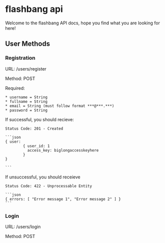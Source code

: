 # flashbang api #

Welcome to the flashbang API docs, hope you find what you are looking for here!

## User Methods ##

### Registration ###

URL: /users/register

Method: POST

Required: 
	
	* username = String
	* fullname = String
	* email = String (must follow format ***@***.***)
	* password = String

If successful, you should recieve:

	Status Code: 201 - Created
	
	```json
	{ user: 
			{ user_id: 1
			  access_key: biglongaccesskeyhere
			}
	}
			
	```

If unsuccessful, you should receieve

	Status Code: 422 - Unprocessable Entity
	
	```json
	{ errors: [ "Error message 1", "Error message 2" ] }
	```

### Login ###

URL: /users/login

Method: POST
